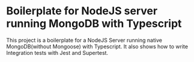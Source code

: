 # Boilerplate for NodeJS server running MongoDB with Typescript

This project is a boilerplate for a NodeJS Server running native MongoDB(without Mongoose) with Typescript. It also shows how to write Integration tests with Jest and Supertest.
